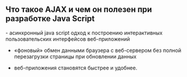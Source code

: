 ## Что такое AJAX и чем он полезен при разработке Java Script
</hr>
 - acинхронный java script одход к построению интерактивных пользовательских интерфейсов веб-приложений
 
- «фоновый» обмен данными браузера с веб-сервером без полной перезагрузки страницы при обновлении данных

- веб-приложения становятся быстрее и удобнее.
